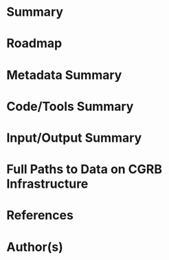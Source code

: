 # Summary
<!---
Provide a short summary of the project, including project goals
--->

# Roadmap
<!---
Provide (copy/paste) Roadmap of project, including CGRB requirements, PI and/or
collaborator requirements, and timeline. Should reference some email chain.
Make sure to include dates of contact.
--->

# Metadata Summary
<!---
Provide a run-down of any metadata files associated with this project (e.g.
sampling dates/times, organism data, run IDs (pacbio, illumina, etc.))
--->

# Code/Tools Summary
<!---
As code is generated, add a short reference to the code (e.g. filename) and the
purpose of the code. Any external tools should have a shell script associated
with them (e.g. bowtie2.sh for a bowtie run) for reproducibility.
--->

# Input/Output Summary
<!---
As data is generated/populated, put references to the filenames here. Also
reference the file types, when they aren't evident based on file suffix.
--->

# Full Paths to Data on CGRB Infrastructure
<!---
Add a link to the directory where the analysis was done.
e.g. /nfs3/CGRB/home/davised/...
--->

# References
<!---
Add reference to external publications relevant to the study, when applicable.
--->

# Author(s)
<!---
Add your name here when you work on this project. Also include email address.
--->
